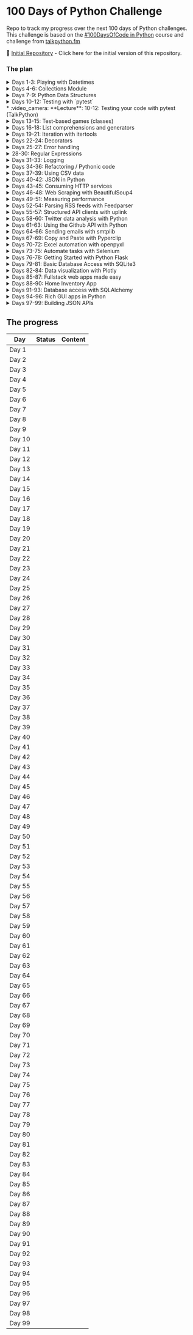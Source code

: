 # 100 Days of Python Challenge

Repo to track my progress over the next 100 days of Python challenges. This challenge is based on the [#100DaysOfCode in Python](https://training.talkpython.fm/courses/details/100-days-of-code-in-python) course and challenge from [talkpython.fm](talkpython.fm)

:rocket: [Initial Repository](../../tree/737dea6bcb47f57880959065882255be102d09ea/) - Click here for the initial version of this repository.

### The plan

<details><summary>Days 1-3: Playing with Datetimes</summary>

#### Day 1

* Lecture: learning datetime and date (TalkPython)
* Reading: [Using Python datetime to Work With Dates and Times](https://realpython.com/python-datetime/)
* Code:
  * [datetime shell exercises](./code/day1/day1_datetime.py)
  * [fun exercise](./code/day1/pyramid.py)

#### Day 2

* Lecture: Datetime `timedelta` usage (TalkPython)
* Code:
  * [datetime shell exercises](./code/day2/day2_datetime.py)

#### Day 3

* Code:
  * [pomodoro timer](./code/pomodoro.py)
  * [logtime parser](./code/logtimes.py)

</details>

<details><summary>Days 4-6: Collections Module</summary>

#### Day 4

* Lecture: Collections module (TalkPython)
  *  Namedtuples
  *  Defaultdicts
  *  Counter
  *  Deque

The `collections` module implements specialized container datatypes providing alternatives to Python’s general purpose built-in containers, [`dict`](https://docs.python.org/3/library/stdtypes.html#dict), [`list`](https://docs.python.org/3/library/stdtypes.html#list), [`set`](https://docs.python.org/3/library/stdtypes.html#set), and [`tuple`](https://docs.python.org/3/library/stdtypes.html#tuple).

| [`namedtuple()`](https://docs.python.org/3/library/collections.html#collections.namedtuple) | factory function for creating tuple subclasses with named fields |
| ------------------------------------------------------------ | ------------------------------------------------------------ |
| [`deque`](https://docs.python.org/3/library/collections.html#collections.deque) | list-like container with fast appends and pops on either end |
| [`ChainMap`](https://docs.python.org/3/library/collections.html#collections.ChainMap) | dict-like class for creating a single view of multiple mappings |
| [`Counter`](https://docs.python.org/3/library/collections.html#collections.Counter) | dict subclass for counting hashable objects                  |
| [`OrderedDict`](https://docs.python.org/3/library/collections.html#collections.OrderedDict) | dict subclass that remembers the order entries were added    |
| [`defaultdict`](https://docs.python.org/3/library/collections.html#collections.defaultdict) | dict subclass that calls a factory function to supply missing values |
| [`UserDict`](https://docs.python.org/3/library/collections.html#collections.UserDict) | wrapper around dictionary objects for easier dict subclassing |
| [`UserList`](https://docs.python.org/3/library/collections.html#collections.UserList) | wrapper around list objects for easier list subclassing      |
| [`UserString`](https://docs.python.org/3/library/collections.html#collections.UserString) | wrapper around string objects for easier string subclassing  |

**`namedtuple`**

```python
>>> from collections import namedtuple
>>> User = namedtuple('User', 'name role')
>>> user = User(name="Tafsir", role="Architect")
>>> user.name
'Tafsir'
>>> user.role
'Architect'
>>>
```

**`defaultdict`**

```python
>>> scores = {"player1": 100, "player2": 75}
>>> scores["player3"]
Traceback (most recent call last):
  File "<stdin>", line 1, in <module>
KeyError: 'player3'
>>>
>>> # using get to avoid KeyError
>>> scores.get("player3")
>>>
>>> # assigning a value to non-existent key
>>> scores["player3"] = 99
>>> scores["player4"] = 99
>>>
>>> # assigning values while building a collection
>>> results = {}
>>> for player, scores in scores.items():
...   results[player].append(scores)
...
Traceback (most recent call last):
  File "<stdin>", line 2, in <module>
KeyError: 'player1'
>>>
>>>
>>> from collections import defaultdict
>>> results = defaultdict(list)
>>> for player, score in scores.items():
...   results[player].append(score)
...
>>> results
defaultdict(<class 'list'>, {'player1': [100], 'player2': [75], 'player3': [99], 'player4': [99]})
```

**`counter`**

```python
# most_common.py
# find and printing the most common IPs
from pathlib import Path

ip_list = Path("ip_addresses.txt").read_text().split()

most_common = {}
for ip, port in (string.split(":") for string in ip_list):
    if ip not in most_common:
        most_common[ip] = 0
    most_common[ip] += 1

for k,v in sorted(most_common.items(),
                  key=lambda x: x[1],
                  reverse=True)[:5]:
    print(k, v)
```

```sh
➜ python most_common.py
192.168.10.103 16
192.168.100.1 13
192.168.10.113 3
192.168.100.11 2
192.168.100.13 2
```


```python
# using the most_common method from Counter
from pathlib import Path

ip_list = Path("ip_addresses.txt").read_text().split()
addresses = [text.split(":")[0] for text in ip_list]
for ip, count in (Counter(addresses).most_common(5)):
  print(ip, count)
```



**`dueque`**

Stacks and Queues that are useful for insert and delete from a sequence.

```python
import random
from collections import deque

lst = list(range(100000))
deq = deque(range(100000))

def insert_and_delete(ds):
  for _ in range(10):
    index = random.choice(range(100))
    ds.remove(index)
    ds.insert(index, index)

# in ipython
#   ...:    ...: %timeit insert_and_delete(lst)
#   ...:    ...: %timeit insert_and_delete(deq)
#   ...: 701 µs ± 4.49 µs per loop (mean ± std. dev. of 7 runs, 1000 loops each)
#   ...: 17.3 µs ± 208 ns per loop (mean ± std. dev. of 7 runs, 100000 loops each)
```


#### Day 5

* Lecture: `collections` challenge

* Reading: https://docs.python.org/3/library/collections.html#collections

* Code: https://github.com/pybites/challenges/pull/797/files


#### Day 6

* Lecture: Datetime `timedelta` usage (TalkPython)

* reading: https://docs.python.org/3/library/collections.html#collections

</details>



<details><summary>Days 7-9: Python Data Structures</summary>

#### Day 7

* :video_camera: **Lecture**: List, Tuple and Dictionary videos (TalkPython)
* :books: **Reading**: https://realpython.com/iterate-through-dictionary-python/
* :notebook: **Notes**: [data structures](./datastructures)

#### Day 8

* :page_with_curl: **Code:**  [Bite 21 from codechalleng.es](https://codechalleng.es/bites/21/) - [My Solution](./code/day8/bite21.py)

#### Day 9

* :page_with_curl: **Code:**  [Bite 89 from codechalleng.es](https://codechalleng.es/bites/89/) - [My Solution](./code/day9/states.py)

</details>

<details><summary>Days 10-12: Testing with `pytest`</summary></details>
* :video_camera: **Lecture**: 10-12: Testing your code with pytest (TalkPython)

<details><summary>Days 13-15: Test-based games (classes)</summary></details>

<details><summary>Days 16-18: List comprehensions and generators</summary></details>

<details><summary>Days 19-21: Iteration with itertools</summary></details>

<details><summary>Days 22-24: Decorators</summary></details>

<details><summary>Days 25-27: Error handling</summary></details>

<details><summary>28-30: Regular Expressions</summary></details>

<details><summary>Days 31-33: Logging</summary></details>

<details><summary>Days 34-36: Refactoring / Pythonic code</summary></details>

<details><summary>Days 37-39: Using CSV data</summary></details>

<details><summary>Days 40-42: JSON in Python</summary></details>

<details><summary>Days 43-45: Consuming HTTP services</summary></details>

<details><summary>Days 46-48: Web Scraping with BeautifulSoup4</summary></details>

<details><summary>Days 49-51: Measuring performance</summary></details>

<details><summary>Days 52-54: Parsing RSS feeds with Feedparser</summary></details>

<details><summary>Days 55-57: Structured API clients with uplink</summary></details>

<details><summary>Days 58-60: Twitter data analysis with Python</summary></details>

<details><summary>Days 61-63: Using the Github API with Python</summary></details>

<details><summary>Days 64-66: Sending emails with smtplib</summary></details>

<details><summary>Days 67-69: Copy and Paste with Pyperclip</summary></details>

<details><summary>Days 70-72: Excel automation with openpyxl</summary></details>

<details><summary>Days 73-75: Automate tasks with Selenium</summary></details>

<details><summary>Days 76-78: Getting Started with Python Flask</summary></details>

<details><summary>Days 79-81: Basic Database Access with SQLite3</summary></details>

<details><summary>Days 82-84: Data visualization with Plotly</summary></details>

<details><summary>Days 85-87: Fullstack web apps made easy</summary></details>

<details><summary>Days 88-90: Home Inventory App</summary></details>

<details><summary>Days 91-93: Database access with SQLAlchemy</summary></details>

<details><summary>Days 94-96: Rich GUI apps in Python</summary></details>

<details><summary>Days 97-99: Building JSON APIs</summary></details>



## The progress

| Day    | Status | Content |
| ------ | ------ | ------- |
| Day 1  |        |         |
| Day 2  |        |         |
| Day 3  |        |         |
| Day 4  |        |         |
| Day 5  |        |         |
| Day 6  |        |         |
| Day 7  |        |         |
| Day 8  |        |         |
| Day 9  |        |         |
| Day 10 |        |         |
| Day 11 |        |         |
| Day 12 |        |         |
| Day 13 |        |         |
| Day 14 |        |         |
| Day 15 |        |         |
| Day 16 |        |         |
| Day 17 |        |         |
| Day 18 |        |         |
| Day 19 |        |         |
| Day 20 |        |         |
| Day 21 |        |         |
| Day 22 |        |         |
| Day 23 |        |         |
| Day 24 |        |         |
| Day 25 |        |         |
| Day 26 |        |         |
| Day 27 |        |         |
| Day 28 |        |         |
| Day 29 |        |         |
| Day 30 |        |         |
| Day 31 |        |         |
| Day 32 |        |         |
| Day 33 |        |         |
| Day 34 |        |         |
| Day 35 |        |         |
| Day 36 |        |         |
| Day 37 |        |         |
| Day 38 |        |         |
| Day 39 |        |         |
| Day 40 |        |         |
| Day 41 |        |         |
| Day 42 |        |         |
| Day 43 |        |         |
| Day 44 |        |         |
| Day 45 |        |         |
| Day 46 |        |         |
| Day 47 |        |         |
| Day 48 |        |         |
| Day 49 |        |         |
| Day 50 |        |         |
| Day 51 |        |         |
| Day 52 |        |         |
| Day 53 |        |         |
| Day 54 |        |         |
| Day 55 |        |         |
| Day 56 |        |         |
| Day 57 |        |         |
| Day 58 |        |         |
| Day 59 |        |         |
| Day 60 |        |         |
| Day 61 |        |         |
| Day 62 |        |         |
| Day 63 |        |         |
| Day 64 |        |         |
| Day 65 |        |         |
| Day 66 |        |         |
| Day 67 |        |         |
| Day 68 |        |         |
| Day 69 |        |         |
| Day 70 |        |         |
| Day 71 |        |         |
| Day 72 |        |         |
| Day 73 |        |         |
| Day 74 |        |         |
| Day 75 |        |         |
| Day 76 |        |         |
| Day 77 |        |         |
| Day 78 |        |         |
| Day 79 |        |         |
| Day 80 |        |         |
| Day 81 |        |         |
| Day 82 |        |         |
| Day 83 |        |         |
| Day 84 |        |         |
| Day 85 |        |         |
| Day 86 |        |         |
| Day 87 |        |         |
| Day 88 |        |         |
| Day 89 |        |         |
| Day 90 |        |         |
| Day 91 |        |         |
| Day 92 |        |         |
| Day 93 |        |         |
| Day 94 |        |         |
| Day 95 |        |         |
| Day 96 |        |         |
| Day 97 |        |         |
| Day 98 |        |         |
| Day 99 |        |         |



